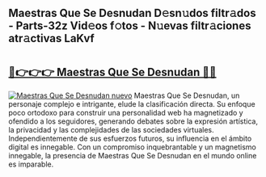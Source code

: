 ## Maestras Que Se Desnudan D𝚎sn𝚞dos filtr𝚊dos - Parts-32z Vid𝚎os f𝚘tos - N𝚞evas filtr𝚊ciones atr𝚊ctivas LaKvf

# <h2><a href="http://mb4rjq.tromn.icu/?c=Maestras+Que+Se+Desnudan">🔗👉👉👉 Maestras Que Se Desnudan 🔗🔗</a></h2>

[![Maestras Que Se Desnudan nuevo](https://i.imgur.com/pEAQMta.gif)](http://mb4rjq.tromn.icu/?c=Maestras+Que+Se+Desnudan)
Maestras Que Se Desnudan, un personaje complejo e intrigante, elude la clasificación directa. Su enfoque poco ortodoxo para construir una personalidad web ha magnetizado y ofendido a los seguidores, generando debates sobre la expresión artística, la privacidad y las complejidades de las sociedades virtuales. Independientemente de sus esfuerzos futuros, su influencia en el ámbito digital es innegable. Con un compromiso inquebrantable y un magnetismo innegable, la presencia de Maestras Que Se Desnudan en el mundo online es imparable.
